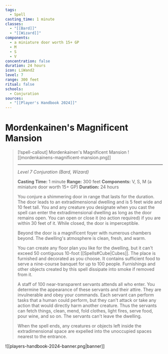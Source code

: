```yaml
---
tags:
  - Spell
casting_time: 1 minute
classes:
  - "[[Bard]]"
  - "[[Wizard]]"
components:
  - a miniature door worth 15+ GP
  - M
  - S
  - V
concentration: false
duration: 24 hours
icon: LiWand2
level: 7
range: 300 feet
ritual: false
schools:
  - Conjuration
sources:
  - "[[Player's Handbook 2024]]"
---
```


# Mordenkainen's Magnificent Mansion

>[!spell-callout] Mordenkainen's Magnificent Mansion
>![[mordenkainens-magnificent-mansion.png]]
>
>---
>_Level 7 Conjuration (Bard, Wizard)_
>
>**Casting Time:** 1 minute
>**Range:** 300 feet
>**Components:** V, S, M (a miniature door worth 15+ GP)
>**Duration:** 24 hours
>
>You conjure a shimmering door in range that lasts for the duration. The door leads to an extradimensional dwelling and is 5 feet wide and 10 feet tall. You and any creature you designate when you cast the spell can enter the extradimensional dwelling as long as the door remains open. You can open or close it (no action required) if you are within 30 feet of it. While closed, the door is imperceptible.
>
>Beyond the door is a magnificent foyer with numerous chambers beyond. The dwelling's atmosphere is clean, fresh, and warm.
>
>You can create any floor plan you like for the dwelling, but it can't exceed 50 contiguous 10-foot [[Spells#Cube|Cubes]]. The place is furnished and decorated as you choose. It contains sufficient food to serve a nine-course banquet for up to 100 people. Furnishings and other objects created by this spell dissipate into smoke if removed from it.
>
>A staff of 100 near-transparent servants attends all who enter. You determine the appearance of these servants and their attire. They are invulnerable and obey your commands. Each servant can perform tasks that a human could perform, but they can't attack or take any action that would directly harm another creature. Thus the servants can fetch things, clean, mend, fold clothes, light fires, serve food, pour wine, and so on. The servants can't leave the dwelling.
>
>When the spell ends, any creatures or objects left inside the extradimensional space are expelled into the unoccupied spaces nearest to the entrance.


![[players-handbook-2024-banner.png|banner]]
